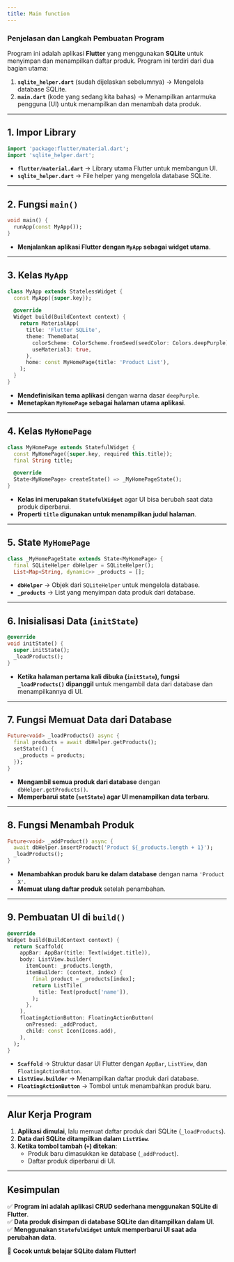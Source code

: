 ```yaml
---
title: Main function
---
```


### **Penjelasan dan Langkah Pembuatan Program**

Program ini adalah aplikasi **Flutter** yang menggunakan **SQLite** untuk menyimpan dan menampilkan daftar produk. Program ini terdiri dari dua bagian utama:

1. **`sqlite_helper.dart`** (sudah dijelaskan sebelumnya) → Mengelola database SQLite.
2. **`main.dart`** (kode yang sedang kita bahas) → Menampilkan antarmuka pengguna (UI) untuk menampilkan dan menambah data produk.

---

## **1. Impor Library**
```dart
import 'package:flutter/material.dart';
import 'sqlite_helper.dart';
```
- **`flutter/material.dart`** → Library utama Flutter untuk membangun UI.
- **`sqlite_helper.dart`** → File helper yang mengelola database SQLite.

---

## **2. Fungsi `main()`**
```dart
void main() {
  runApp(const MyApp());
}
```
- **Menjalankan aplikasi Flutter dengan `MyApp` sebagai widget utama**.

---

## **3. Kelas `MyApp`**
```dart
class MyApp extends StatelessWidget {
  const MyApp({super.key});

  @override
  Widget build(BuildContext context) {
    return MaterialApp(
      title: 'Flutter SQLite',
      theme: ThemeData(
        colorScheme: ColorScheme.fromSeed(seedColor: Colors.deepPurple),
        useMaterial3: true,
      ),
      home: const MyHomePage(title: 'Product List'),
    );
  }
}
```
- **Mendefinisikan tema aplikasi** dengan warna dasar `deepPurple`.
- **Menetapkan `MyHomePage` sebagai halaman utama aplikasi**.

---

## **4. Kelas `MyHomePage`**
```dart
class MyHomePage extends StatefulWidget {
  const MyHomePage({super.key, required this.title});
  final String title;

  @override
  State<MyHomePage> createState() => _MyHomePageState();
}
```
- **Kelas ini merupakan `StatefulWidget`** agar UI bisa berubah saat data produk diperbarui.
- **Properti `title` digunakan untuk menampilkan judul halaman**.

---

## **5. State `MyHomePage`**
```dart
class _MyHomePageState extends State<MyHomePage> {
  final SQLiteHelper dbHelper = SQLiteHelper();
  List<Map<String, dynamic>> _products = [];
```
- **`dbHelper`** → Objek dari `SQLiteHelper` untuk mengelola database.
- **`_products`** → List yang menyimpan data produk dari database.

---

## **6. Inisialisasi Data (`initState`)**
```dart
@override
void initState() {
  super.initState();
  _loadProducts();
}
```
- **Ketika halaman pertama kali dibuka (`initState`), fungsi `_loadProducts()` dipanggil** untuk mengambil data dari database dan menampilkannya di UI.

---

## **7. Fungsi Memuat Data dari Database**
```dart
Future<void> _loadProducts() async {
  final products = await dbHelper.getProducts();
  setState(() {
    _products = products;
  });
}
```
- **Mengambil semua produk dari database** dengan `dbHelper.getProducts()`.
- **Memperbarui state (`setState`) agar UI menampilkan data terbaru**.

---

## **8. Fungsi Menambah Produk**
```dart
Future<void> _addProduct() async {
  await dbHelper.insertProduct('Product ${_products.length + 1}');
  _loadProducts();
}
```
- **Menambahkan produk baru ke dalam database** dengan nama `'Product X'`.
- **Memuat ulang daftar produk** setelah penambahan.

---

## **9. Pembuatan UI di `build()`**
```dart
@override
Widget build(BuildContext context) {
  return Scaffold(
    appBar: AppBar(title: Text(widget.title)),
    body: ListView.builder(
      itemCount: _products.length,
      itemBuilder: (context, index) {
        final product = _products[index];
        return ListTile(
          title: Text(product['name']),
        );
      },
    ),
    floatingActionButton: FloatingActionButton(
      onPressed: _addProduct,
      child: const Icon(Icons.add),
    ),
  );
}
```
- **`Scaffold`** → Struktur dasar UI Flutter dengan `AppBar`, `ListView`, dan `FloatingActionButton`.
- **`ListView.builder`** → Menampilkan daftar produk dari database.
- **`FloatingActionButton`** → Tombol untuk menambahkan produk baru.

---

## **Alur Kerja Program**
1. **Aplikasi dimulai**, lalu memuat daftar produk dari SQLite (`_loadProducts`).
2. **Data dari SQLite ditampilkan dalam `ListView`**.
3. **Ketika tombol tambah (`+`) ditekan**:
   - Produk baru dimasukkan ke database (`_addProduct`).
   - Daftar produk diperbarui di UI.

---

## **Kesimpulan**
✅ **Program ini adalah aplikasi CRUD sederhana menggunakan SQLite di Flutter**.  
✅ **Data produk disimpan di database SQLite dan ditampilkan dalam UI**.  
✅ **Menggunakan `StatefulWidget` untuk memperbarui UI saat ada perubahan data**.  

🚀 **Cocok untuk belajar SQLite dalam Flutter!**
